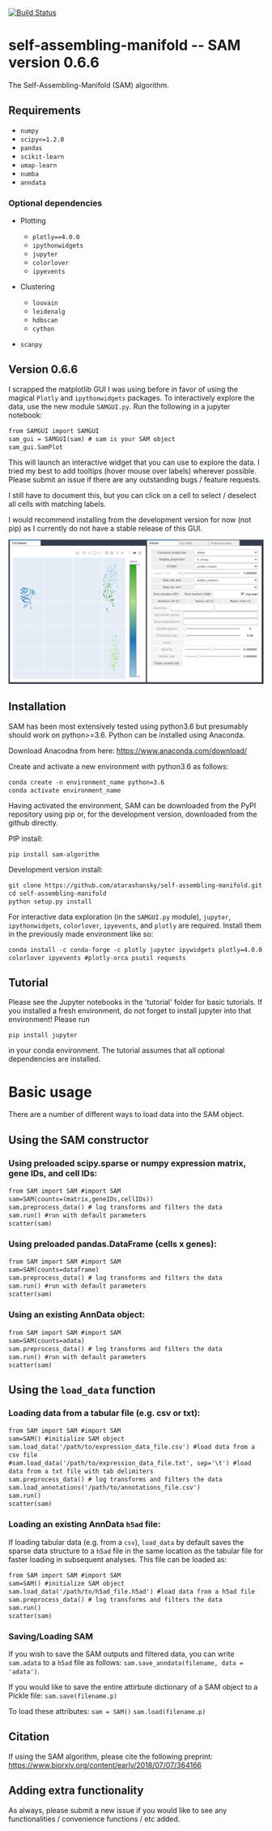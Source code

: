[![Build Status](https://travis-ci.com/atarashansky/self-assembling-manifold.svg?branch=master)](https://travis-ci.com/atarashansky/self-assembling-manifold)

# self-assembling-manifold -- SAM version 0.6.6
The Self-Assembling-Manifold (SAM) algorithm.

## Requirements
 - `numpy`
 - `scipy<=1.2.0`
 - `pandas`
 - `scikit-learn`
 - `umap-learn`
 - `numba`
 - `anndata`

### Optional dependencies
 - Plotting
   - `plotly==4.0.0`
   - `ipythonwidgets`
   - `jupyter`
   - `colorlover`
   - `ipyevents`

 - Clustering
   - `louvain`
   - `leidenalg`
   - `hdbscan`
   - `cython`

 - `scanpy`

## Version 0.6.6

I scrapped the matplotlib GUI I was using before in favor of using the magical `Plotly` and `ipythonwidgets` packages. To interactively explore the data, use the new module `SAMGUI.py`. Run the following in a jupyter notebook:
```
from SAMGUI import SAMGUI
sam_gui = SAMGUI(sam) # sam is your SAM object
sam_gui.SamPlot
```
This will launch an interactive widget that you can use to explore the data. I tried my best to add tooltips (hover mouse over labels) wherever possible. Please submit an issue if there are any outstanding bugs / feature requests.

I still have to document this, but you can click on a cell to select / deselect all cells with matching labels.

I would recommend installing from the development version for now (not pip) as I currently do not have a stable release of this GUI.

![SAM GUI example image](samgui.png)

## Installation
SAM has been most extensively tested using python3.6 but presumably should work on python>=3.6. Python can be installed using Anaconda.

Download Anacodna from here:
    https://www.anaconda.com/download/

Create and activate a new environment with python3.6 as follows:
```
conda create -n environment_name python=3.6
conda activate environment_name
```

Having activated the environment, SAM can be downloaded from the PyPI repository using pip or, for the development version, downloaded from the github directly.

PIP install:
```
pip install sam-algorithm
```

Development version install:
```
git clone https://github.com/atarashansky/self-assembling-manifold.git
cd self-assembling-manifold
python setup.py install
```

For interactive data exploration (in the `SAMGUI.py` module), `jupyter`, `ipythonwidgets`, `colorlover`, `ipyevents`, and `plotly` are required. Install them in the previously made environment like so:

```
conda install -c conda-forge -c plotly jupyter ipywidgets plotly=4.0.0 colorlover ipyevents #plotly-orca psutil requests
```

## Tutorial
Please see the Jupyter notebooks in the 'tutorial' folder for basic tutorials. If you installed a fresh environment, do not forget to install jupyter into that environment! Please run
```
pip install jupyter
```
in your conda environment. The tutorial assumes that all optional dependencies are installed.

# Basic usage

There are a number of different ways to load data into the SAM object. 

## Using the SAM constructor
### Using preloaded scipy.sparse or numpy expression matrix, gene IDs, and cell IDs:
```
from SAM import SAM #import SAM
sam=SAM(counts=(matrix,geneIDs,cellIDs))
sam.preprocess_data() # log transforms and filters the data
sam.run() #run with default parameters
scatter(sam)
```
### Using preloaded pandas.DataFrame (cells x genes):
```
from SAM import SAM #import SAM
sam=SAM(counts=dataframe)
sam.preprocess_data() # log transforms and filters the data
sam.run() #run with default parameters
scatter(sam)
```

### Using an existing AnnData object:
```
from SAM import SAM #import SAM
sam=SAM(counts=adata)
sam.preprocess_data() # log transforms and filters the data
sam.run() #run with default parameters
scatter(sam)
```

## Using the `load_data` function
### Loading data from a tabular file (e.g. csv or txt):
```
from SAM import SAM #import SAM
sam=SAM() #initialize SAM object
sam.load_data('/path/to/expression_data_file.csv') #load data from a csv file
#sam.load_data('/path/to/expression_data_file.txt', sep='\t') #load data from a txt file with tab delimiters
sam.preprocess_data() # log transforms and filters the data
sam.load_annotations('/path/to/annotations_file.csv')
sam.run()
scatter(sam)
```
### Loading an existing AnnData `h5ad` file: 

If loading tabular data (e.g. from a `csv`), `load_data` by default saves the sparse data structure to a `h5ad` file in the same location as the tabular file for faster loading in subsequent analyses. This file can be loaded as:

```
from SAM import SAM #import SAM
sam=SAM() #initialize SAM object
sam.load_data('/path/to/h5ad_file.h5ad') #load data from a h5ad file
sam.preprocess_data() # log transforms and filters the data
sam.run()
scatter(sam)
```

### Saving/Loading SAM
If you wish to save the SAM outputs and filtered data, you can write `sam.adata` to a `h5ad` file as follows:
`sam.save_anndata(filename, data = 'adata')`.

If you would like to save the entire attirbute dictionary of a SAM object to a Pickle file:
`sam.save(filename.p)`

To load these attributes:
`sam = SAM()`
`sam.load(filename.p)`

## Citation
If using the SAM algorithm, please cite the following preprint:
https://www.biorxiv.org/content/early/2018/07/07/364166

## Adding extra functionality
As always, please submit a new issue if you would like to see any functionalities / convenience functions / etc added.
